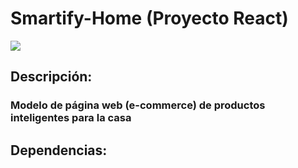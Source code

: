 # Smartify-Home (Proyecto React)

<img src="https://pbs.twimg.com/profile_images/1785867863191932928/EpOqfO6d_400x400.png">

## Descripción: 
### Modelo de página web (e-commerce) de productos inteligentes para la casa

## Dependencias: